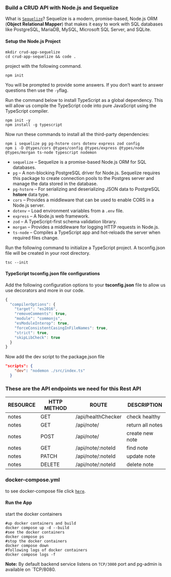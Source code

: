 ### Build a CRUD API with Node.js and Sequelize

What is [`Sequelize`](https://sequelize.org/)? Sequelize is a modern, promise-based, Node.js ORM (**Object Relational Mapper**) that makes it easy to work with SQL databases like PostgreSQL, MariaDB, MySQL, Microsoft SQL Server, and SQLite.

#### Setup the Node.js Project

```shell
mkdir crud-app-sequelize
cd crud-app-sequelize && code .
```

project with the following command.

```shell
npm init
```

You will be prompted to provide some answers. If you don’t want to answer questions then use the `-y`flag.

Run the command below to install TypeScript as a global dependency. This will allow us compile the TypeScript code into pure JavaScript using the TypeScript compiler.

```shell
npm init -y  
npm install -g typescript
```

Now run these commands to install all the third-party dependencies:

```shell
npm i sequelize pg pg-hstore cors dotenv express zod config 
npm i -D @types/cors @types/config @types/express @types/node @types/morgan ts-node typescript nodemon
```

- `sequelize` – Sequelize is a promise-based Node.js ORM for SQL databases.
- `pg` – A non-blocking PostgreSQL driver for Node.js. Sequelize requires this package to create connection pools to the Postgres server and manage the data stored in the database.
- `pg-hstore` – For serializing and deserializing JSON data to PostgreSQL **hstore** data type.
- `cors` – Provides a middleware that can be used to enable CORS in a Node.js server.
- `dotenv` – Load environment variables from a `.env` file.
- `express` – A Node.js web framework.
- `zod` – A TypeScript-first schema validation library.
- `morgan` – Provides a middleware for logging HTTP requests in Node.js.
- `ts-node` – Compiles a TypeScript app and hot-reloads the server when required files change.

Run the following command to initialize a TypeScript project. A tsconfig.json file will be created in your root directory.

```shell
tsc --init
```

#### TypeScript tsconfig.json file configurations

Add the following configuration options to your **tsconfig.json** file to allow us use decorators and more in our code.

```typescript
{
  "compilerOptions": {
    "target": "es2016",
    "removeComments": true,  
    "module": "commonjs",
    "esModuleInterop": true,
    "forceConsistentCasingInFileNames": true,
    "strict": true,
    "skipLibCheck": true
  }
}
```

Now add the dev script to the package.json file

```json
"scripts": {
    "dev": "nodemon ./src/index.ts"
  }
```

### These are the API endpoints we need for this Rest API

| RESOURCE | HTTP METHOD | ROUTE              | DESCRIPTION      |
| -------- | ----------- | ------------------ | ---------------- |
| notes    | GET         | /api/healthChecker | check healthy    |
| notes    | GET         | /api/note/         | return all notes |
| notes    | POST        | /api/note/         | create new note  |
| notes    | GET         | /api/note/:noteId  | find note        |
| notes    | PATCH       | /api/note/:noteId  | update note      |
| notes    | DELETE      | /api/note/:noteId  | delete note      |

### docker-compose.yml

 to see docker-compose file click [`here`](https://github.com/azita-abdollahi/crud-api-sequelize/blob/master/docker-compose.yml).

#### Run the App

 start the docker containers

```
#up docker containers and build
docker compose up -d --build  
#see the docker containers  
docker compose ps  
#stop the docker containers  
docker compose down  
#following logs of docker containers  
docker compose logs -f
```

**Note:** By default backend service listens on `TCP/3000` port and pg-admin is available on `TCP/8080.
